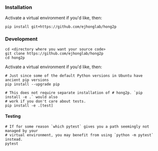 
### Installation

Activate a virtual environment if you'd like, then:

```
pip install git+https://github.com/ejhonglab/hong2p
```


### Development

```
cd <directory where you want your source code>
git clone https://github.com/ejhonglab/hong2p
cd hong2p
```

Activate a virtual environment if you'd like, then:

```
# Just since some of the default Python versions in Ubuntu have ancient pip versions
pip install --upgrade pip

# This does not require separate installation of # hong2p. `pip install -e .` would also
# work if you don't care about tests.
pip install -e .[test]
```

#### Testing

```
# If for some reason `which pytest` gives you a path seemingly not managed by your
# virtual environment, you may benefit from using `python -m pytest` instead.
pytest
```

